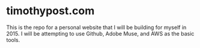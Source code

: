 timothypost.com
===============

This is the repo for a personal website that I will be building for myself in 2015. I will be attempting to use Github, Adobe Muse, and AWS as the basic tools. 
